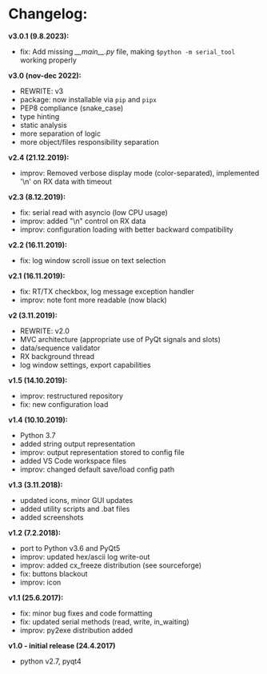 # Changelog:  

**v3.0.1 (9.8.2023):**
- fix: Add missing *\_\_main\_\_.py* file, making `$python -m serial_tool` working properly

**v3.0 (nov-dec 2022):**
- REWRITE: v3
- package: now installable via `pip` and `pipx`
- PEP8 compliance (snake_case)
- type hinting
- static analysis
- more separation of logic
- more object/files responsibility separation

**v2.4 (21.12.2019):**
- improv: Removed verbose display mode (color-separated), implemented '\n' on RX data with timeout

**v2.3 (8.12.2019):**
- fix: serial read with asyncio (low CPU usage)
- improv: added "\n" control on RX data
- improv: configuration loading with better backward compatibility

**v2.2 (16.11.2019):**
- fix: log window scroll issue on text selection
  
**v2.1 (16.11.2019):**
- fix: RT/TX checkbox, log message exception handler
- improv: note font more readable (now black)

**v2 (3.11.2019):**
- REWRITE: v2.0
- MVC architecture (appropriate use of PyQt signals and slots)
- data/sequence validator
- RX background thread
- log window settings, export capabilities

**v1.5 (14.10.2019):**
- improv: restructured repository
- fix: new configuration load

**v1.4 (10.10.2019):**
- Python 3.7
- added string output representation
- improv: output representation stored to config file
- added VS Code workspace files
- improv: changed default save/load config path

**v1.3 (3.11.2018):**
- updated icons, minor GUI updates
- added utility scripts and .bat files
- added screenshots


**v1.2 (7.2.2018):**
- port to Python v3.6 and PyQt5
- improv: updated hex/ascii log write-out
- improv: added cx_freeze distribution (see sourceforge)
- fix: buttons blackout
- improv: icon

**v1.1 (25.6.2017):**
- fix: minor bug fixes and code formatting
- fix: updated serial methods (read, write, in_waiting)
- improv: py2exe distribution added

**v1.0 - initial release (24.4.2017)**
- python v2.7, pyqt4